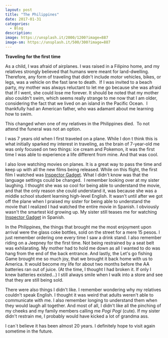 ```yaml
---
layout: post
title: "The Philippines"
date: 2017-01-31
categories:
  - Blog
description: 
image: https://unsplash.it/2000/1200?image=887
image-sm: https://unsplash.it/500/300?image=887
---
```


<strong> Traveling for the first time </strong>

As a child, I was afraid of airplanes. I was raised in a Filipino home, and my relatives strongly believed that humans were meant for land-dwelling. Therefore, any form of traveling that didn't include motor vehicles, bikes, or legs, was a vehicle on the fast lane to death.  If I was invited to a beach party, my mother was always reluctant to let me go because she was afraid that if I went, she could lose me forever. It should be noted that my mother also couldn't swim, which seems really strange to me now that I am older, considering the fact that we lived on an island in the Pacific Ocean.  I thankfully had an American father, who was adamant about me learning how to swim.

This changed when one of my relatives in the Philippines died.  To not attend the funeral was not an option.

I was 7 years old when I first traveled on a plane. While I don t think this is what initially sparked my interest in traveling, as the brain of 7-year-old me was only focused on two things: ice cream and Pokemon, it was the first time I was able to experience a life different from mine. And that was cool.

I also love watching movies on planes. It is a great way to pass the time and keep up with all the new films being released. While on this flight, the first film I watched was <span style="text-decoration:underline;">Inspector Gadget</span>. What I didn't know was that the language settings could be changed.  I remember looking over at my sister laughing. I thought she was so cool for being able to understand the movie, and that the only reason she could understand it, was because she was a middle school student learning high-level English. It wasn't until after we got off the plane when I praised my sister for being able to understand the movie that I realized I had watched the entire movie in Spanish. I obviously wasn't the smartest kid growing up. My sister still teases me for watching <span style="text-decoration:underline;">Inspector Gadget</span> in Spanish.

In the Philippines, the things that brought me the most enjoyment upon arrival were the glass coke bottles, sold on the street for a mere 15 pesos. I just remember ordering one every time I saw a drink stand. I also remember riding on a Jeepney for the first time. Not being restrained by a seat belt was exhilarating. My mother had to hold me down as all I wanted to do was hang from the end of the back entrance. And lastly, the Let's go fishing Game brought me so much joy, that we brought it back home with us to America. It would become my life for about two months before the AA batteries ran out of juice. (At the time, I thought I had broken it. If only I knew batteries existed...) I still always smile when I walk into a store and see that they are still being sold.

There were also things I didn't like. I remember wondering why my relatives couldn't speak English. I thought it was weird that adults weren't able to communicate with me. I also remember longing to understand them when they would laugh all together. And most of all, I didn't like all the pinching of my cheeks and my family members calling me <em>Pogi Pogi</em> (cute). If my sister didn't restrain me, I probably would have kicked a lot of grandma ass.

I can`t believe it has been almost 20 years. I definitely hope to visit again sometime in the future.